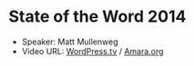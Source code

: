 State of the Word 2014
===
+ Speaker: Matt Mullenweg
+ Video URL:
 [WordPress.tv](http://wordpress.tv/2014/10/26/matt-mullenweg-the-state-of-the-word-2014/)
 / 
 [Amara.org](http://www.amara.org/ja/videos/e1u09KLcj8Sn/info)
